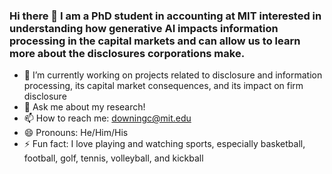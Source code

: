 ### Hi there 👋 I am a PhD student in accounting at MIT interested in understanding how generative AI impacts information processing in the capital markets and can allow us to learn more about the disclosures corporations make.

- 🔭 I’m currently working on projects related to disclosure and information processing, its capital market consequences, and its impact on firm disclosure
- 💬 Ask me about my research!
- 📫 How to reach me: downingc@mit.edu
- 😄 Pronouns: He/Him/His
- ⚡ Fun fact: I love playing and watching sports, especially basketball, football, golf, tennis, volleyball, and kickball


